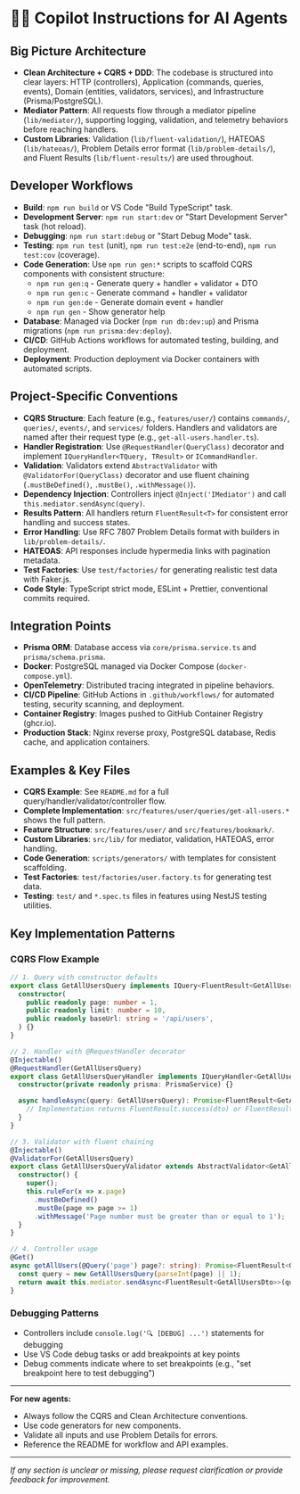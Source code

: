 # 🧑‍💻 Copilot Instructions for AI Agents

## Big Picture Architecture

- **Clean Architecture + CQRS + DDD**: The codebase is structured into clear layers: HTTP (controllers), Application (commands, queries, events), Domain (entities, validators, services), and Infrastructure (Prisma/PostgreSQL).
- **Mediator Pattern**: All requests flow through a mediator pipeline (`lib/mediator/`), supporting logging, validation, and telemetry behaviors before reaching handlers.
- **Custom Libraries**: Validation (`lib/fluent-validation/`), HATEOAS (`lib/hateoas/`), Problem Details error format (`lib/problem-details/`), and Fluent Results (`lib/fluent-results/`) are used throughout.

## Developer Workflows

- **Build**: `npm run build` or VS Code "Build TypeScript" task.
- **Development Server**: `npm run start:dev` or "Start Development Server" task (hot reload).
- **Debugging**: `npm run start:debug` or "Start Debug Mode" task.
- **Testing**: `npm run test` (unit), `npm run test:e2e` (end-to-end), `npm run test:cov` (coverage).
- **Code Generation**: Use `npm run gen:*` scripts to scaffold CQRS components with consistent structure:
  - `npm run gen:q` - Generate query + handler + validator + DTO
  - `npm run gen:c` - Generate command + handler + validator
  - `npm run gen:de` - Generate domain event + handler
  - `npm run gen` - Show generator help
- **Database**: Managed via Docker (`npm run db:dev:up`) and Prisma migrations (`npm run prisma:dev:deploy`).
- **CI/CD**: GitHub Actions workflows for automated testing, building, and deployment.
- **Deployment**: Production deployment via Docker containers with automated scripts.

## Project-Specific Conventions

- **CQRS Structure**: Each feature (e.g., `features/user/`) contains `commands/`, `queries/`, `events/`, and `services/` folders. Handlers and validators are named after their request type (e.g., `get-all-users.handler.ts`).
- **Handler Registration**: Use `@RequestHandler(QueryClass)` decorator and implement `IQueryHandler<TQuery, TResult>` or `ICommandHandler`.
- **Validation**: Validators extend `AbstractValidator` with `@ValidatorFor(QueryClass)` decorator and use fluent chaining (`.mustBeDefined()`, `.mustBe()`, `.withMessage()`).
- **Dependency Injection**: Controllers inject `@Inject('IMediator')` and call `this.mediator.sendAsync(query)`.
- **Results Pattern**: All handlers return `FluentResult<T>` for consistent error handling and success states.
- **Error Handling**: Use RFC 7807 Problem Details format with builders in `lib/problem-details/`.
- **HATEOAS**: API responses include hypermedia links with pagination metadata.
- **Test Factories**: Use `test/factories/` for generating realistic test data with Faker.js.
- **Code Style**: TypeScript strict mode, ESLint + Prettier, conventional commits required.

## Integration Points

- **Prisma ORM**: Database access via `core/prisma.service.ts` and `prisma/schema.prisma`.
- **Docker**: PostgreSQL managed via Docker Compose (`docker-compose.yml`).
- **OpenTelemetry**: Distributed tracing integrated in pipeline behaviors.
- **CI/CD Pipeline**: GitHub Actions in `.github/workflows/` for automated testing, security scanning, and deployment.
- **Container Registry**: Images pushed to GitHub Container Registry (ghcr.io).
- **Production Stack**: Nginx reverse proxy, PostgreSQL database, Redis cache, and application containers.

## Examples & Key Files

- **CQRS Example**: See `README.md` for a full query/handler/validator/controller flow.
- **Complete Implementation**: `src/features/user/queries/get-all-users.*` shows the full pattern.
- **Feature Structure**: `src/features/user/` and `src/features/bookmark/`.
- **Custom Libraries**: `src/lib/` for mediator, validation, HATEOAS, error handling.
- **Code Generation**: `scripts/generators/` with templates for consistent scaffolding.
- **Test Factories**: `test/factories/user.factory.ts` for generating test data.
- **Testing**: `test/` and `*.spec.ts` files in features using NestJS testing utilities.

## Key Implementation Patterns

### CQRS Flow Example

```typescript
// 1. Query with constructor defaults
export class GetAllUsersQuery implements IQuery<FluentResult<GetAllUsersDto>> {
  constructor(
    public readonly page: number = 1,
    public readonly limit: number = 10,
    public readonly baseUrl: string = '/api/users',
  ) {}
}

// 2. Handler with @RequestHandler decorator
@Injectable()
@RequestHandler(GetAllUsersQuery)
export class GetAllUsersQueryHandler implements IQueryHandler<GetAllUsersQuery, FluentResult<GetAllUsersDto>> {
  constructor(private readonly prisma: PrismaService) {}

  async handleAsync(query: GetAllUsersQuery): Promise<FluentResult<GetAllUsersDto>> {
    // Implementation returns FluentResult.success(dto) or FluentResult.failure()
  }
}

// 3. Validator with fluent chaining
@Injectable()
@ValidatorFor(GetAllUsersQuery)
export class GetAllUsersQueryValidator extends AbstractValidator<GetAllUsersQuery> {
  constructor() {
    super();
    this.ruleFor(x => x.page)
      .mustBeDefined()
      .mustBe(page => page >= 1)
      .withMessage('Page number must be greater than or equal to 1');
  }
}

// 4. Controller usage
@Get()
async getAllUsers(@Query('page') page?: string): Promise<FluentResult<GetAllUsersDto>> {
  const query = new GetAllUsersQuery(parseInt(page) || 1);
  return await this.mediator.sendAsync<FluentResult<GetAllUsersDto>>(query);
}
```

### Debugging Patterns

- Controllers include `console.log('🔍 [DEBUG] ...')` statements for debugging
- Use VS Code debug tasks or add breakpoints at key points
- Debug comments indicate where to set breakpoints (e.g., "set breakpoint here to test debugging")

---

**For new agents:**

- Always follow the CQRS and Clean Architecture conventions.
- Use code generators for new components.
- Validate all inputs and use Problem Details for errors.
- Reference the README for workflow and API examples.

---

_If any section is unclear or missing, please request clarification or provide feedback for improvement._
